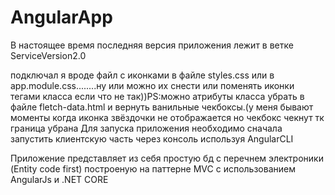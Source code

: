 # AngularApp
В настоящее время последняя версия приложения лежит в ветке ServiceVersion2.0

<p>подключал я вроде файл с иконками в файле styles.css или в app.module.css........ну или можно их снести или поменять иконки тегами класса если что не так))PS:можно атрибуты класса убрать в файле fletch-data.html и вернуть ванильные чекбоксы.(у меня бывают моменты когда иконка звёздочки не отображается но чекбокс чекнут тк граница убрана
Для запуска приложения необходимо сначала запустить клиентскую часть через консоль используя AngularCLI
</p>

<p>Приложение представляет из себя простую бд c перечнем электроники (Entity code first) построеную на паттерне MVC с использованием AngularJs и .NET CORE
</p>
